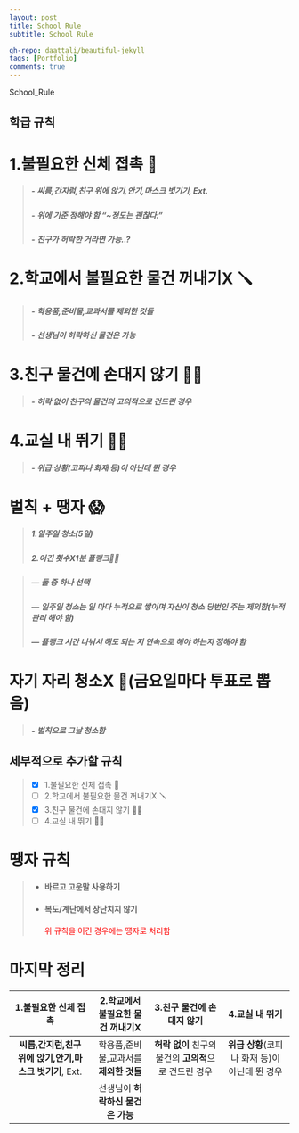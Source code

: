 ```yaml
---
layout: post
title: School Rule
subtitle: School Rule

gh-repo: daattali/beautiful-jekyll
tags: [Portfolio]
comments: true
---
```


 

School_Rule 
## 학급 규칙

# 1.불필요한 신체 접촉 👀

> ##### - **씨름,간지럼,친구 위에 앉기,안기,마스크 벗기기**, Ext.
> ##### - **위에 기준 정해야 함 “~정도는 괜찮다.”**
> ##### - 친구가 **허락**한 거라면 가능..?

# 2.학교에서 불필요한 물건 꺼내기X 🪛

> ##### - 학용품,준비물,교과서를 **제외한 것들**
> ##### - 선생님이 **허락하신 물건은 가능**

# 3.친구 물건에 손대지 않기 ✋🏻

> ##### - **허락 없이** 친구의 물건의 **고의적**으로 건드린 경우

# 4.교실 내 뛰기 🏃🏻
>
> ##### - **위급 상황**(코피나 화재 등)이 아닌데 뛴 경우

# 벌칙 + 땡자 😱

> ##### 1.**일주일 청소(5일)**
> ##### 2.**어긴 횟수X1분 플랭크💪🏻** 

> ##### — **둘 중 하나 선택**
>
> ##### — **일주일 청소는 일 마다 누적으로 쌓이며 자신이 청소 당번인 주는 제외함(누적 관리 해야 함)**
>
> ##### — 플랭크 **시간 나눠서** 해도 되는 지 **연속**으로 해야 하는지 정해야 함

# 자기 자리 청소X 🧹(금요일마다 투표로 뽑음) 

> ##### - **벌칙**으로 그날 **청소함**

## 세부적으로 추가할 규칙
> - [X] 1.불필요한 신체 접촉 👀
> - [ ] 2.학교에서 불필요한 물건 꺼내기X 🪛
> - [X] 3.친구 물건에 손대지 않기 ✋🏻
> - [ ] 4.교실 내 뛰기 🏃🏻

# 땡자 규칙
> - #### 바르고 고운말 사용하기
> - #### 복도/계단에서 장난치지 않기
>   <span style="color: red">위 규칙을 어긴 경우에는 떙자로 처리함</span>




# 마지막 정리
  
|1.불필요한 신체 접촉|2.학교에서 불필요한 물건 꺼내기X|3.친구 물건에 손대지 않기|4.교실 내 뛰기|  
|:--:|:--:|:--:|:--:|  
|**씨름,간지럼,친구 위에 앉기,안기,마스크 벗기기**, Ext.|학용품,준비물,교과서를 **제외한 것들**|**허락 없이** 친구의 물건의 **고의적**으로 건드린 경우|**위급 상황**(코피나 화재 등)이 아닌데 뛴 경우|  
||선생님이 **허락하신 물건은 가능**|||  
  

